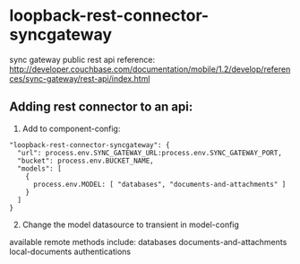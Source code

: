 loopback-rest-connector-syncgateway
===

sync gateway public rest api reference:
http://developer.couchbase.com/documentation/mobile/1.2/develop/references/sync-gateway/rest-api/index.html

## Adding rest connector to an api:

1. Add to component-config:
```
"loopback-rest-connector-syncgateway": {
  "url": process.env.SYNC_GATEWAY_URL:process.env.SYNC_GATEWAY_PORT,
  "bucket": process.env.BUCKET_NAME,
  "models": [
    {
      process.env.MODEL: [ "databases", "documents-and-attachments" ]
    }
  ]
}
```
2. Change the model datasource to transient in model-config

available remote methods include:
  databases
  documents-and-attachments
  local-documents
  authentications

